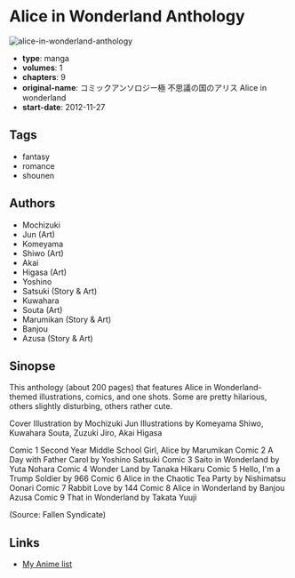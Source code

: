 # Alice in Wonderland Anthology

![alice-in-wonderland-anthology](https://cdn.myanimelist.net/images/manga/3/134969.jpg)

-   **type**: manga
-   **volumes**: 1
-   **chapters**: 9
-   **original-name**: コミックアンソロジー極 不思議の国のアリス Alice in wonderland
-   **start-date**: 2012-11-27

## Tags

-   fantasy
-   romance
-   shounen

## Authors

-   Mochizuki
-   Jun (Art)
-   Komeyama
-   Shiwo (Art)
-   Akai
-   Higasa (Art)
-   Yoshino
-   Satsuki (Story & Art)
-   Kuwahara
-   Souta (Art)
-   Marumikan (Story & Art)
-   Banjou
-   Azusa (Story & Art)

## Sinopse

This anthology (about 200 pages) that features Alice in Wonderland-themed illustrations, comics, and one shots. Some are pretty hilarious, others slightly disturbing, others rather cute.

Cover Illustration by Mochizuki Jun
Illustrations by Komeyama Shiwo, Kuwahara Souta, Zuzuki Jiro, Akai Higasa

Comic 1 Second Year Middle School Girl, Alice by Marumikan
Comic 2 A Day with Father Carol by Yoshino Satsuki
Comic 3 Saito in Wonderland by Yuta Nohara
Comic 4 Wonder Land by Tanaka Hikaru
Comic 5 Hello, I'm a Trump Soldier by 966
Comic 6 Alice in the Chaotic Tea Party by Nishimatsu Oonari
Comic 7 Rabbit Love by 144
Comic 8 Alice in Wonderland by Banjou Azusa
Comic 9 That in Wonderland by Takata Yuuji

(Source: Fallen Syndicate)

## Links

-   [My Anime list](https://myanimelist.net/manga/49743/Alice_in_Wonderland_Anthology)
